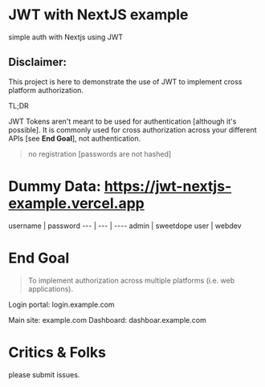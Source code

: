# JWT with NextJS example

simple auth with Nextjs using JWT


## Disclaimer:

This project is here to demonstrate the use of JWT
to implement cross platform authorization.

TL;DR 

JWT Tokens aren't meant to be used for authentication [although it's possible]. It is commonly used 
for cross authorization across your different APIs [see **End Goal**], not authentication.

> no registration [passwords are not hashed]


# Dummy Data: https://jwt-nextjs-example.vercel.app

username | password
--- | --- | ----
admin | sweetdope
user | webdev

# End Goal

> To implement authorization across multiple platforms (i.e. web applications).

Login portal: login.example.com

Main site: example.com 
Dashboard: dashboar.example.com

# Critics & Folks

please submit issues.